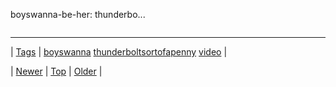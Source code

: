 <!--
title: boyswanna-be-her
date: 2020-06-28T15:27:00.361Z
tags: boyswanna, thunderboltsortofapenny, video
-->


boyswanna-be-her: thunderbo...

<video controls="controls" autoplay="autoplay" src="https://www.youtube.com/watch?v=y2LalkecFfs" type="video/mp4" width="0" height="0"></video>

<!--BOTTOM-POST-NAVIGATION-->
---

| [Tags](tags.md) | [boyswanna](tag-boyswanna.md) [thunderboltsortofapenny](tag-thunderboltsortofapenny.md) [video](tag-video.md) |

| [Newer](93133571234.md) | [Top](index.md) | [Older](93185003673.md) |